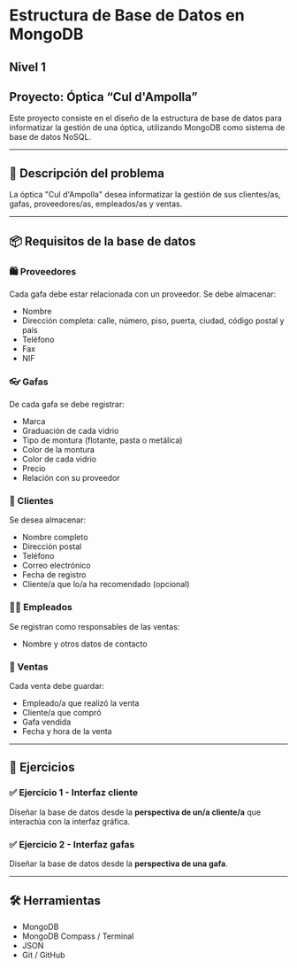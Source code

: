# Estructura de Base de Datos en MongoDB

## Nivel 1

## Proyecto: Óptica “Cul d'Ampolla”

Este proyecto consiste en el diseño de la estructura de base de datos para informatizar la gestión de una óptica, utilizando MongoDB como sistema de base de datos NoSQL.

---

## 🏢 Descripción del problema

La óptica "Cul d'Ampolla" desea informatizar la gestión de sus clientes/as, gafas, proveedores/as, empleados/as y ventas.

---

## 📦 Requisitos de la base de datos

### 🛍️ Proveedores

Cada gafa debe estar relacionada con un proveedor. Se debe almacenar:

- Nombre
- Dirección completa: calle, número, piso, puerta, ciudad, código postal y país
- Teléfono
- Fax
- NIF

### 👓 Gafas

De cada gafa se debe registrar:

- Marca
- Graduación de cada vidrio
- Tipo de montura (flotante, pasta o metálica)
- Color de la montura
- Color de cada vidrio
- Precio
- Relación con su proveedor

### 👥 Clientes

Se desea almacenar:

- Nombre completo
- Dirección postal
- Teléfono
- Correo electrónico
- Fecha de registro
- Cliente/a que lo/a ha recomendado (opcional)

### 👨‍💼 Empleados

Se registran como responsables de las ventas:

- Nombre y otros datos de contacto

### 🧾 Ventas

Cada venta debe guardar:

- Empleado/a que realizó la venta
- Cliente/a que compró
- Gafa vendida
- Fecha y hora de la venta

---

## 🧪 Ejercicios

### ✅ Ejercicio 1 - Interfaz cliente

Diseñar la base de datos desde la **perspectiva de un/a cliente/a** que interactúa con la interfaz gráfica.

### ✅ Ejercicio 2 - Interfaz gafas

Diseñar la base de datos desde la **perspectiva de una gafa**.

---

## 🛠️ Herramientas

- MongoDB
- MongoDB Compass / Terminal
- JSON
- Git / GitHub
